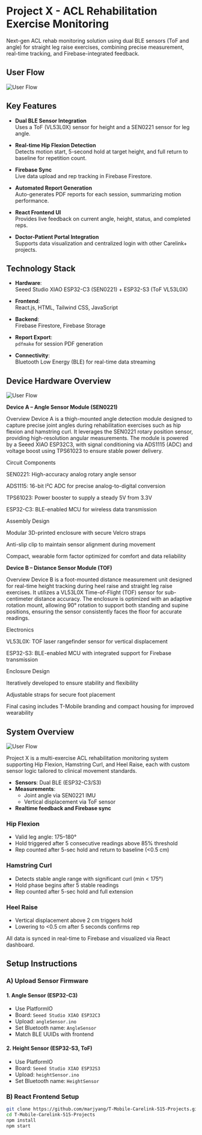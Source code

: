 # Project X - ACL Rehabilitation Exercise Monitoring

Next-gen ACL rehab monitoring solution using dual BLE sensors (ToF and angle) for straight leg raise exercises, combining precise measurement, real-time tracking, and Firebase-integrated feedback.

## User Flow
![User Flow](https://github.com/marjyang/T-Mobile-Carelink-515-Projects/raw/Xheal-project/assets/userflow.png)

## Key Features

- **Dual BLE Sensor Integration**  
  Uses a ToF (VL53L0X) sensor for height and a SEN0221 sensor for leg angle.

- **Real-time Hip Flexion Detection**  
  Detects motion start, 5-second hold at target height, and full return to baseline for repetition count.

- **Firebase Sync**  
  Live data upload and rep tracking in Firebase Firestore.

- **Automated Report Generation**  
  Auto-generates PDF reports for each session, summarizing motion performance.

- **React Frontend UI**  
  Provides live feedback on current angle, height, status, and completed reps.

- **Doctor-Patient Portal Integration**  
  Supports data visualization and centralized login with other Carelink+ projects.


## Technology Stack

- **Hardware**:  
  Seeed Studio XIAO ESP32-C3 (SEN0221) + ESP32-S3 (ToF VL53L0X)

- **Frontend**:  
  React.js, HTML, Tailwind CSS, JavaScript

- **Backend**:  
  Firebase Firestore, Firebase Storage

- **Report Export**:  
  `pdfmake` for session PDF generation

- **Connectivity**:  
  Bluetooth Low Energy (BLE) for real-time data streaming

## Device Hardware Overview
![User Flow](https://github.com/marjyang/T-Mobile-Carelink-515-Projects/raw/Xheal-project/assets/device.JPG)


  
  **Device A – Angle Sensor Module (SEN0221)**

Overview
Device A is a thigh-mounted angle detection module designed to capture precise joint angles during rehabilitation exercises such as hip flexion and hamstring curl. It leverages the SEN0221 rotary position sensor, providing high-resolution angular measurements. The module is powered by a Seeed XIAO ESP32C3, with signal conditioning via ADS1115 (ADC) and voltage boost using TPS61023 to ensure stable power delivery.

Circuit Components

SEN0221: High-accuracy analog rotary angle sensor

ADS1115: 16-bit I²C ADC for precise analog-to-digital conversion

TPS61023: Power booster to supply a steady 5V from 3.3V

ESP32-C3: BLE-enabled MCU for wireless data transmission

Assembly Design

Modular 3D-printed enclosure with secure Velcro straps

Anti-slip clip to maintain sensor alignment during movement

Compact, wearable form factor optimized for comfort and data reliability

  
  **Device B – Distance Sensor Module (TOF)**

Overview
Device B is a foot-mounted distance measurement unit designed for real-time height tracking during heel raise and straight leg raise exercises. It utilizes a VL53L0X Time-of-Flight (TOF) sensor for sub-centimeter distance accuracy. The enclosure is optimized with an adaptive rotation mount, allowing 90° rotation to support both standing and supine positions, ensuring the sensor consistently faces the floor for accurate readings.

Electronics

VL53L0X: TOF laser rangefinder sensor for vertical displacement

ESP32-S3: BLE-enabled MCU with integrated support for Firebase transmission

Enclosure Design

Iteratively developed to ensure stability and flexibility

Adjustable straps for secure foot placement

Final casing includes T-Mobile branding and compact housing for improved wearability

## System Overview

![User Flow](https://github.com/marjyang/T-Mobile-Carelink-515-Projects/raw/Xheal-project/assets/datapipeline.png)

Project X is a multi-exercise ACL rehabilitation monitoring system supporting Hip Flexion, Hamstring Curl, and Heel Raise, each with custom sensor logic tailored to clinical movement standards.

- **Sensors**: Dual BLE (ESP32-C3/S3)  
- **Measurements**:  
  - Joint angle via SEN0221 IMU  
  - Vertical displacement via ToF sensor  
- **Realtime feedback and Firebase sync**  

### Hip Flexion  
- Valid leg angle: 175–180°  
- Hold triggered after 5 consecutive readings above 85% threshold  
- Rep counted after 5-sec hold and return to baseline (<0.5 cm)

### Hamstring Curl  
- Detects stable angle range with significant curl (min < 175°)  
- Hold phase begins after 5 stable readings  
- Rep counted after 5-sec hold and full extension

### Heel Raise  
- Vertical displacement above 2 cm triggers hold  
- Lowering to <0.5 cm after 5 seconds confirms rep

All data is synced in real-time to Firebase and visualized via React dashboard.


## Setup Instructions

### A) Upload Sensor Firmware

#### 1. Angle Sensor (ESP32-C3)
- Use PlatformIO  
- Board: `Seeed Studio XIAO ESP32C3`  
- Upload: `angleSensor.ino`  
- Set Bluetooth name: `AngleSensor`  
- Match BLE UUIDs with frontend

#### 2. Height Sensor (ESP32-S3, ToF)
- Use PlatformIO  
- Board: `Seeed Studio XIAO ESP32S3`  
- Upload: `heightSensor.ino`  
- Set Bluetooth name: `HeightSensor`  


### B) React Frontend Setup

```bash
git clone https://github.com/marjyang/T-Mobile-Carelink-515-Projects.git
cd T-Mobile-Carelink-515-Projects
npm install
npm start
